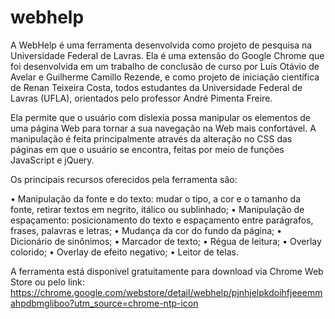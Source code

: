 # webhelp

A WebHelp é uma ferramenta desenvolvida como projeto de pesquisa na Universidade Federal de Lavras. Ela é uma extensão do Google Chrome que foi desenvolvida em um trabalho de conclusão de curso por Luís Otávio de Avelar e Guilherme Camillo Rezende, e como projeto de iniciação científica de Renan Teixeira Costa, todos estudantes da Universidade Federal de Lavras (UFLA), orientados pelo professor André Pimenta Freire.

Ela permite que o usuário com dislexia possa manipular os elementos de uma página Web para tornar a sua navegação na Web mais confortável. A manipulação é feita principalmente através da alteração no CSS das páginas em que o usuário se encontra, feitas por meio de funções JavaScript e jQuery.

Os principais recursos oferecidos pela ferramenta são: 

•	Manipulação da fonte e do texto: mudar o tipo, a cor e o tamanho da fonte, retirar textos em negrito, itálico ou sublinhado;
•	Manipulação de espaçamento: posicionamento do texto e espaçamento entre parágrafos, frases, palavras e letras;
•	Mudança da cor do fundo da página;
•	Dicionário de sinônimos;
•	Marcador de texto;
•	Régua de leitura;
•	Overlay colorido;
•	Overlay de efeito negativo;
•	Leitor de telas.

A ferramenta está disponível gratuitamente para download via Chrome Web Store ou pelo link: https://chrome.google.com/webstore/detail/webhelp/pjnhjelpkdoihfjeeemmahpdbmgliboo?utm_source=chrome-ntp-icon
